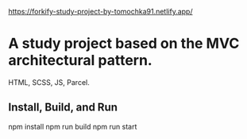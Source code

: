 https://forkify-study-project-by-tomochka91.netlify.app/

# A study project based on the MVC architectural pattern.

HTML, SCSS, JS, Parcel.

## Install, Build, and Run

npm install
npm run build
npm run start
